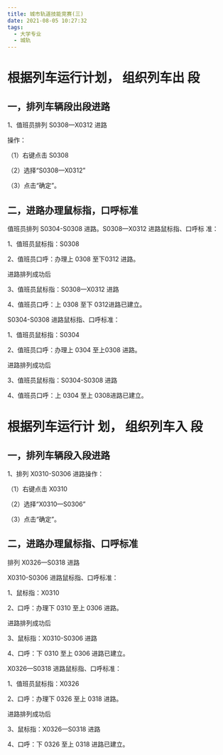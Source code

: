 ```yaml
---
title: 城市轨道技能竞赛(三)
date: 2021-08-05 10:27:32
tags: 
  - 大学专业
  - 城轨
---
```


# 根据列车运行计划， 组织列车出 段<!--more-->

## 一，排列车辆段出段进路

1、值班员排列 S0308—X0312 进路

操作：

（1）右键点击 S0308

（2）选择“S0308—X0312”

（3）点击“确定”。

## 二，进路办理鼠标指，口呼标准

值班员排列 S0304-S0308 进路。S0308—X0312 进路鼠标指、口呼标
准：

1、值班员鼠标指：S0308

2、值班员口呼：办理上 0308 至下0312 进路。

进路排列成功后

3、值班员鼠标指：S0308—X0312 进路

4、值班员口呼：上 0308 至下 0312进路已建立。

S0304-S0308 进路鼠标指、口呼标准：

1、值班员鼠标指：S0304

2、值班员口呼：办理上 0304 至上0308 进路。

进路排列成功后

3、值班员鼠标指：S0304-S0308 进路

4、值班员口呼：上 0304 至上 0308进路已建立。

# 根据列车运行计 划， 组织列车入 段

## 一，排列车辆段入段进路

1、排列 X0310-S0306 进路操作：

（1）右键点击 X0310

（2）选择“X0310—S0306”

（3）点击“确定”。

## 二，进路办理鼠标指、口呼标准

排列 X0326—S0318 进路

X0310-S0306 进路鼠标指、口呼标准：

1、鼠标指：X0310

2、口呼：办理下 0310 至上 0306 进路。

进路排列成功后

3、鼠标指：X0310-S0306 进路

4、口呼：下 0310 至上 0306 进路已建立。

X0326—S0318 进路鼠标指、口呼标准：

1、值班员鼠标指：X0326

2、口呼：办理下 0326 至上 0318 进路。

进路排列成功后

3、鼠标指：X0326—S0318 进路

4、口呼：下 0326 至上 0318 进路已建立。
